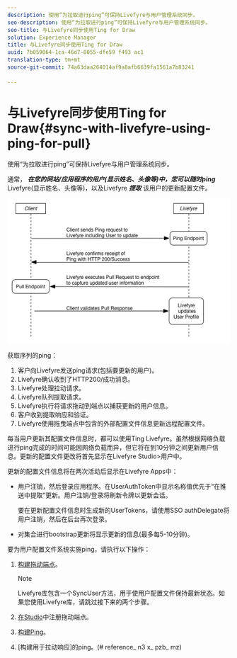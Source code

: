 ```yaml
---
description: 使用“为拉取进行ping”可保持Livefyre与用户管理系统同步。
seo-description: 使用“为拉取进行ping”可保持Livefyre与用户管理系统同步。
seo-title: 与Livefyre同步使用Ting for Draw
solution: Experience Manager
title: 与Livefyre同步使用Ting for Draw
uuid: 7b059064-1ca-46d7-8055-dfe59 f493 ac1
translation-type: tm+mt
source-git-commit: 74a63daa264014af9a8afb6639fa1561a7b83241

---
```



# 与Livefyre同步使用Ting for Draw{#sync-with-livefyre-using-ping-for-pull}

使用“为拉取进行ping”可保持Livefyre与用户管理系统同步。

通常， ***在您的网站/应用程序的用户(显示姓名、头像等)中，您可以随时ping*** Livefyre(显示姓名、头像等)，以及Livefyre ***提取*** 该用户的更新配置文件。

![](assets/Ping-for-Pull.png)

获取序列的ping：

1. 客户向Livefyre发送ping请求(包括要更新的用户)。
1. Livefyre确认收到了HTTP200/成功消息。
1. Livefyre处理拉动请求。
1. Livefyre队列提取请求。
1. Livefyre执行将请求拖动到端点以捕获更新的用户信息。
1. 客户收到提取响应和验证。
1. Livefyre使用拖曳端点中包含的外部配置文件信息更新远程配置文件。

每当用户更新其配置文件信息时，都可以使用Ting Livefyre。虽然根据网络负载进行ping完成的时间可能因网络负载而异，但它将在到10分钟之间更新用户信息。更新的配置文件更改将首先显示在Livefyre Studio>用户中。

更新的配置文件信息将在两次活动后显示在Livefyre Apps中：

* 用户注销，然后登录应用程序。在UserAuthToken中显示名称值优先于“在推送中提取”更新。用户注销/登录将刷新令牌以更新会话。

   要在更新配置文件信息时生成新的UserTokens，请使用SSO authDelegate将用户注销，然后在后台再次登录。

* 对集合进行bootstrap更新将显示更新的信息(最多每5-10分钟)。

要为用户配置文件系统实施ping，请执行以下操作：

1. [构建拖动端点](#t_build_the_pull_endpoint)。

   >[!NOTE]
   >
   >Livefyre库包含一个SyncUser方法，用于使用户配置文件保持最新状态。如果您使用Livefyre库，请跳过接下来的两个步骤。

1. [在Studio](#register_the_endpoint_with_studio)中注册拖动端点。
1. [构建Ping](#t_build_the_ping)。
1. [构建用于拉动响应]的ping。(# reference_ n3 x_ pzb_ mz)
